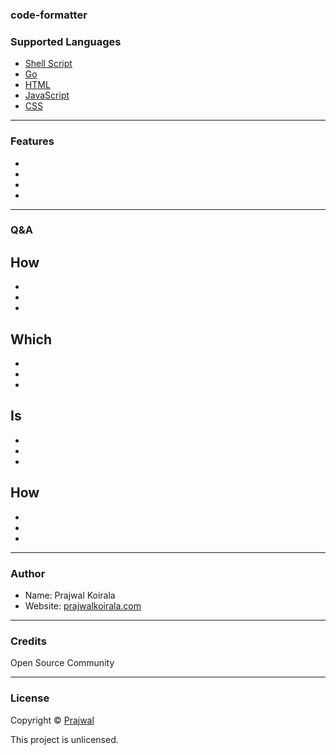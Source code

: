 ### code-formatter


### Supported Languages
- [Shell Script](https://github.com/mvdan/sh)
- [Go](https://go.dev)
- [HTML](https://github.com/kangax/html-minifier)
- [JavaScript](https://github.com/mishoo/UglifyJS)
- [CSS](https://github.com/css/csso-cli)

---
### Features
- 
- 
- 
- 

---
### Q&A

How
- 
- 
- 
- 

Which
- 
- 
- 
-

Is
- 
- 
- 
-

How 
- 
- 
- 
-

---
### Author
* Name: Prajwal Koirala
* Website: [prajwalkoirala.com](https://www.prajwalkoirala.com)

---	
### Credits
Open Source Community

---
### License
Copyright © [Prajwal](https://github.com/prajwal-koirala)

This project is unlicensed.
